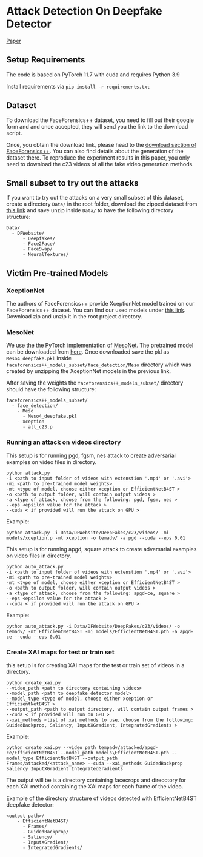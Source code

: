 # Attack Detection On Deepfake Detector

[Paper](https://arxiv.org/abs/2403.02955)

## Setup Requirements

The code is based on PyTorch 11.7 with cuda and requires Python 3.9

Install requirements via ```pip install -r requirements.txt```

## Dataset
To download the FaceForensics++ dataset, you need to fill out their google form and and once accepted, they will send you the link to the download script.

Once, you obtain the download link, please head to the [download section of FaceForensics++](https://github.com/ondyari/FaceForensics/tree/master/dataset). You can also find details about the generation of the dataset there. To reproduce the experiment results in this paper, you only need to download the c23 videos of all the fake video generation methods.

## Small subset to try out the attacks
If you want to try out the attacks on a very small subset of this dataset, create a directory `Data/` in the root folder,  download the zipped dataset from [this link](http://adversarialdeepfakes.github.io/dfsubset.zip) and save unzip inside `Data/` to have the following directory structure:

```
Data/
  - DFWebsite/
      - Deepfakes/
      - Face2Face/
      - FaceSwap/
      - NeuralTextures/
```

## Victim Pre-trained Models

### XceptionNet
The authors of FaceForensics++ provide XceptionNet model trained on our FaceForensics++ dataset. 
You can find our used models under [this link](http://kaldir.vc.in.tum.de:/FaceForensics/models/faceforensics++_models.zip). Download zip and unzip it in the root project directory.

### MesoNet

We use the the PyTorch implementation of [MesoNet](https://github.com/HongguLiu/MesoNet-Pytorch). The pretrained model can be downloaded from [here](https://github.com/HongguLiu/MesoNet-Pytorch/blob/master/output/Mesonet/best.pkl?raw=true). Once downloaded save the pkl as `Meso4_deepfake.pkl` inside ```faceforensics++_models_subset/face_detection/Meso```  directory which was created by unzipping the XceptionNet models in the previous link. 

After saving the weights the `faceforensics++_models_subset/` directory should have the following structure:

```
faceforensics++_models_subset/
  - face_detection/
    - Meso
      - Meso4_deepfake.pkl
    - xception
      - all_c23.p
```
    


### Running an attack on videos directory

This setup is for running pgd, fgsm, nes attack to create adversarial examples on video files in directory. 
```shell
python attack.py
-i <path to input folder of videos with extenstion '.mp4' or '.avi'>
-mi <path to pre-trained model weights>
-mt <type of model, choose either xception or EfficientNetB4ST >
-o <path to output folder, will contain output videos >
-a <type of attack, choose from the following: pgd, fgsm, nes >
--eps <epsilon value for the attack >
--cuda < if provided will run the attack on GPU >
```
Example:
```shell
python attack.py -i Data/DFWebsite/DeepFakes/c23/videos/ -mi models/xception.p -mt xception -o temadv/ -a pgd --cuda --eps 0.01
```

This setup is for running apgd, square attack to create adversarial examples on video files in directory.
```shell
python auto_attack.py
-i <path to input folder of videos with extenstion '.mp4' or '.avi'>
-mi <path to pre-trained model weights>
-mt <type of model, choose either xception or EfficientNetB4ST >
-o <path to output folder, will contain output videos >
-a <type of attack, choose from the following: apgd-ce, square >
--eps <epsilon value for the attack >
--cuda < if provided will run the attack on GPU >
```
Example:
```shell
python auto_attack.py -i Data/DFWebsite/DeepFakes/c23/videos/ -o temadv/ -mt EfficientNetB4ST -mi models/EfficientNetB4ST.pth -a apgd-ce --cuda --eps 0.01
```
### Create XAI maps for test or train set

this setup is for creating XAI maps for the test or train set of videos in a directory.

```shell
python create_xai.py
--video_path <path to directory containing videos>
--model_path <path to deepfake detector model>
--model_type <type of model, choose either xception or EfficientNetB4ST >
--output_path <path to output directory, will contain output frames >
--cuda < if provided will run on GPU >
--xai_methods <list of xai methods to use, choose from the following: GuidedBackprop, Saliency, InputXGradient, IntegratedGradients >
```
Example:
```shell
python create_xai.py --video_path tempadv/attacked/apgd-ce/EfficientNetB4ST --model_path models\EfficientNetB4ST.pth --model_type EfficientNetB4ST --output_path Frames/attacked/<attack_name> --cuda --xai_methods GuidedBackprop Saliency InputXGradient IntegratedGradients
```
The output will be is a directory containing facecrops and direcotory for each XAI method containing the XAI maps for each frame of the video.

Example of the directory structure of videos detected with EfficientNetB4ST deepfake detector:
```
<output path>/
    - EfficientNetB4ST/
      - Frames/
      - GuidedBackprop/
      - Saliency/
      - InputXGradient/
      - IntegratedGradients/
```
